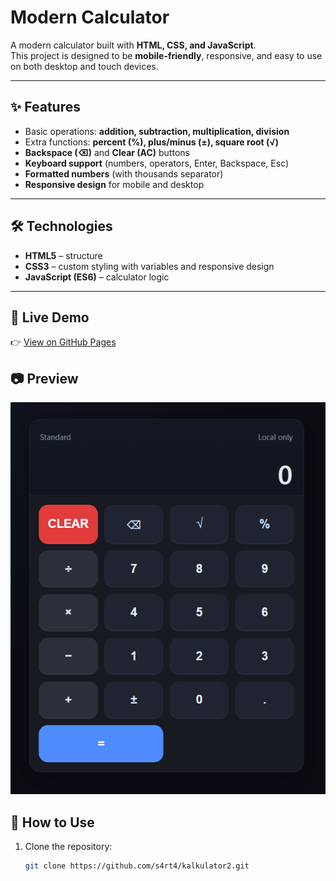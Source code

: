 # Modern Calculator

A modern calculator built with **HTML, CSS, and JavaScript**.  
This project is designed to be **mobile-friendly**, responsive, and easy to use on both desktop and touch devices.  

---

## ✨ Features
- Basic operations: **addition, subtraction, multiplication, division**
- Extra functions: **percent (%), plus/minus (±), square root (√)**
- **Backspace (⌫)** and **Clear (AC)** buttons
- **Keyboard support** (numbers, operators, Enter, Backspace, Esc)
- **Formatted numbers** (with thousands separator)
- **Responsive design** for mobile and desktop

---

## 🛠️ Technologies
- **HTML5** – structure  
- **CSS3** – custom styling with variables and responsive design  
- **JavaScript (ES6)** – calculator logic  

---

## 🚀 Live Demo
👉 [View on GitHub Pages](https://s4rt4.github.io/kalkulator2)

## 📷 Preview
![App Preview](kalkulator2.png)

## 🚀 How to Use
1. Clone the repository:
   ```bash
   git clone https://github.com/s4rt4/kalkulator2.git
   
